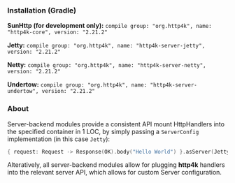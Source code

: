 ### Installation (Gradle)
**SunHttp (for development only):** ```compile group: "org.http4k", name: "http4k-core", version: "2.21.2"```

**Jetty:** ```compile group: "org.http4k", name: "http4k-server-jetty", version: "2.21.2"```

**Netty:** ```compile group: "org.http4k", name: "http4k-server-netty", version: "2.21.2"```

**Undertow:** ```compile group: "org.http4k", name: "http4k-server-undertow", version: "2.21.2"```

### About
Server-backend modules provide a consistent API mount HttpHandlers into the specified container in 1 LOC, by simply passing a `ServerConfig` implementation (in this case `Jetty`):

```kotlin
{ request: Request -> Response(OK).body("Hello World") }.asServer(Jetty(8000)).start().block()
```
Alteratively, all server-backend modules allow for plugging **http4k** handlers into the relevant server API, which allows for custom Server configuration.
